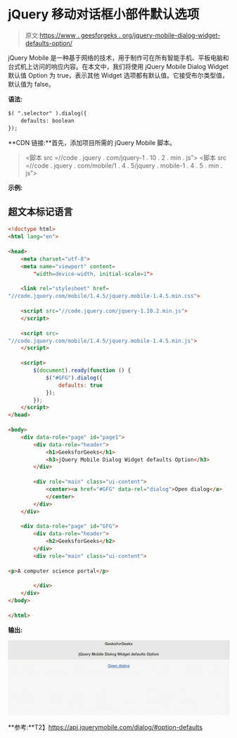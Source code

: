 # jQuery 移动对话框小部件默认选项

> 原文:[https://www . geesforgeks . org/jquery-mobile-dialog-widget-defaults-option/](https://www.geeksforgeeks.org/jquery-mobile-dialog-widget-defaults-option/)

jQuery Mobile 是一种基于网络的技术，用于制作可在所有智能手机、平板电脑和台式机上访问的响应内容。在本文中，我们将使用 jQuery Mobile Dialog Widget 默认值 Option 为 true，表示其他 Widget 选项都有默认值。它接受布尔类型值，默认值为 false。

**语法:**

```html
$( ".selector" ).dialog({
    defaults: boolean
});
```

**CDN 链接:**首先，添加项目所需的 jQuery Mobile 脚本。

> <link rel="”stylesheet”" href="”//code.jquery.com/mobile/1.4.5/jquery.mobile-1.4.5.min.css”">
> <脚本 src =//code . jquery . com/jquery-1 . 10 . 2 . min . js”></脚本>
> <脚本 src =//code . jquery . com/mobile/1 . 4 . 5/jquery . mobile-1 . 4 . 5 . min . js”></脚本>

**示例:**

## 超文本标记语言

```html
<!doctype html>
<html lang="en">

<head>
    <meta charset="utf-8">
    <meta name="viewport" content=
        "width=device-width, initial-scale=1">

    <link rel="stylesheet" href=
"//code.jquery.com/mobile/1.4.5/jquery.mobile-1.4.5.min.css">

    <script src="//code.jquery.com/jquery-1.10.2.min.js">
    </script>

    <script src=
"//code.jquery.com/mobile/1.4.5/jquery.mobile-1.4.5.min.js">
    </script>

    <script>
        $(document).ready(function () {
            $("#GFG").dialog({
                defaults: true
            });
        });
    </script>
</head>

<body>
    <div data-role="page" id="page1">
        <div data-role="header">
            <h1>GeeksforGeeks</h1>
            <h3>jQuery Mobile Dialog Widget defaults Option</h3>
        </div>

        <div role="main" class="ui-content">
            <center><a href="#GFG" data-rel="dialog">Open dialog</a>
            </center>
        </div>
    </div>

    <div data-role="page" id="GFG">
        <div data-role="header">
            <h2>GeeksforGeeks</h2>
        </div>
        <div role="main" class="ui-content">

<p>A computer science portal</p>

        </div>
    </div>
</body>

</html>
```

**输出:**

![](img/f6948a144e3819d2e00bd5af7afddf97.png)

**参考:**T2】https://api.jquerymobile.com/dialog/#option-defaults
